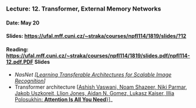 ### Lecture: 12. Transformer, External Memory Networks
#### Date: May 20
#### Slides: https://ufal.mff.cuni.cz/~straka/courses/npfl114/1819/slides/?12
#### Reading: https://ufal.mff.cuni.cz/~straka/courses/npfl114/1819/slides.pdf/npfl114-12.pdf,PDF Slides

- *NasNet [[Learning Transferable Architectures for Scalable Image Recognition](https://arxiv.org/abs/1707.07012)]*
- Transformer architecture [[Ashish Vaswani, Noam Shazeer, Niki Parmar, Jakob Uszkoreit, Llion Jones, Aidan N. Gomez, Lukasz Kaiser, Illia Polosukhin: **Attention Is All You Need**}](https://arxiv.org/abs/1706.03762)]_

